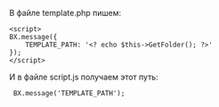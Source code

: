 В файле template.php пишем:

    <script>
	BX.message({
		TEMPLATE_PATH: '<? echo $this->GetFolder(); ?>'
	});
    </script>

И в файле script.js получаем этот путь:

     BX.message('TEMPLATE_PATH');